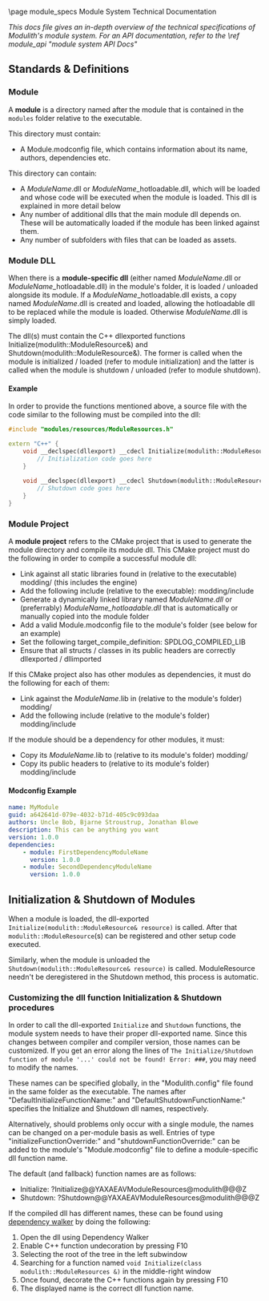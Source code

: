 \page module_specs Module System Technical Documentation

*This docs file gives an in-depth overview of the technical specifications of Modulith's module system. 
For an API documentation, refer to the \ref module_api "module system API Docs"*

## Standards & Definitions

### Module

A **module** is a directory named after the module that is contained in the ``modules`` folder relative to the executable.

This directory must contain:
- A Module.modconfig file, which contains information about its name, authors, dependencies etc.

This directory can contain:
- A *ModuleName*.dll or *ModuleName*_hotloadable.dll, which will be loaded and whose code will be executed when the module is loaded. This dll is explained in more detail below
- Any number of additional dlls that the main module dll depends on. These will be automatically loaded if the module has been linked against them.
- Any number of subfolders with files that can be loaded as assets.

### Module DLL

When there is a **module-specific dll** (either named *ModuleName*.dll or *ModuleName*_hotloadable.dll) in the module's folder, it is loaded / unloaded alongside its module.
If a *ModuleName*_hotloadable.dll exists, a copy named *ModuleName*.dll is created and loaded, allowing the hotloadable dll to be replaced while the module is loaded. Otherwise *ModuleName*.dll is simply loaded.

The dll(s) must contain the C++ dllexported functions Initialize(modulith::ModuleResource&) and Shutdown(modulith::ModuleResource&).
The former is called when the module is initialized / loaded (refer to module initialization) and the latter is called when the module is shutdown / unloaded (refer to module shutdown).

#### Example

In order to provide the functions mentioned above, a source file with the code similar to the following must be compiled into the dll:

````cpp
#include "modules/resources/ModuleResources.h"

extern "C++" {
    void __declspec(dllexport) __cdecl Initialize(modulith::ModuleResources& module) {
        // Initialization code goes here
    }
    
    void __declspec(dllexport) __cdecl Shutdown(modulith::ModuleResources& module){
        // Shutdown code goes here  
    }
}
````

### Module Project

A **module project** refers to the CMake project that is used to generate the module directory and compile its module dll.
This CMake project must do the following in order to compile a successful module dll:
- Link against all static libraries found in (relative to the executable) modding/ (this includes the engine)
- Add the following include (relative to the executable): modding/include
- Generate a dynamically linked library named *ModuleName.dll* or (preferrably) *ModuleName_hotloadable.dll* that is automatically or manually copied into the module folder
- Add a valid Module.modconfig file to the module's folder (see below for an example)
- Set the following target_compile_definition: SPDLOG_COMPILED_LIB
- Ensure that all structs / classes in its public headers are correctly dllexported / dllimported

If this CMake project also has other modules as dependencies, it must do the following for each of them:
- Link against the *ModuleName*.lib in (relative to the module's folder) modding/
- Add the following include (relative to the module's folder) modding/include

If the module should be a dependency for other modules, it must:
- Copy its *ModuleName*.lib to (relative to its module's folder) modding/
- Copy its public headers to (relative to its module's folder) modding/include

#### Modconfig Example

````yaml
name: MyModule
guid: a642641d-079e-4032-b71d-405c9c093daa
authors: Uncle Bob, Bjarne Stroustrup, Jonathan Blowe
description: This can be anything you want
version: 1.0.0
dependencies:
    - module: FirstDependencyModuleName
      version: 1.0.0
    - module: SecondDependencyModuleName
      version: 1.0.0
````

## Initialization & Shutdown of Modules

When a module is loaded, the dll-exported ``Initialize(modulith::ModuleResource& resource)`` is called. 
After that ``modulith::ModuleResource``(s) can be registered and other setup code executed.

Similarly, when the module is unloaded the ``Shutdown(modulith::ModuleResource& resource)`` is called. 
ModuleResource needn't be deregistered in the Shutdown method, this process is automatic.

### Customizing the dll function Initialization & Shutdown procedures

In order to call the dll-exported ``Initialize`` and ``Shutdown`` functions, the module system needs to have their proper dll-exported name. Since this changes between compiler and compiler version, those names can be customized.
If you get an error along the lines of ``The Initialize/Shutdown function of module '...' could not be found! Error: ###``, you may need to modify the names.

These names can be specified globally, in the "Modulith.config" file found in the same folder as the executable. 
The names after "DefaultInitializeFunctionName:" and "DefaultShutdownFunctionName:" specifies the Initialize and Shutdown dll names, respectively.

Alternatively, should problems only occur with a single module, the names can be changed on a per-module basis as well.
Entries of type "initializeFunctionOverride:" and "shutdownFunctionOverride:" can be added to the module's "Module.modconfig" file to define a module-specific dll function name.

The default (and fallback) function names are as follows:
- Initialize: ?Initialize@@YAXAEAVModuleResources@modulith@@@Z
- Shutdown: ?Shutdown@@YAXAEAVModuleResources@modulith@@@Z

If the compiled dll has different names, these can be found using [dependency walker](http://www.dependencywalker.com/) by doing the following:
1. Open the dll using Dependency Walker
2. Enable C++ function undecoration by pressing F10
3. Selecting the root of the tree in the left subwindow
4. Searching for a function named ``void Initialize(class modulith::ModuleResources &)`` in the middle-right window
5. Once found, decorate the C++ functions again by pressing F10
6. The displayed name is the correct dll function name.